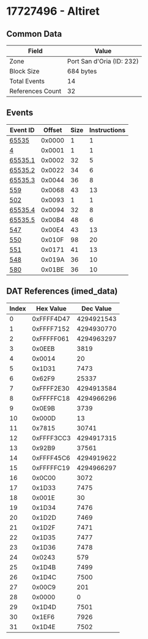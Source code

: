 # 17727496 - Altiret

## Common Data

| Field            | Value                     |
|------------------|---------------------------|
| Zone             | Port San d'Oria (ID: 232) |
| Block Size       | 684 bytes                 |
| Total Events     | 14                        |
| References Count | 32                        |

## Events

| Event ID                | Offset   |   Size |   Instructions |
|-------------------------|----------|--------|----------------|
| [65535](./65535.md)     | 0x0000   |      1 |              1 |
| [4](./4.md)             | 0x0001   |      1 |              1 |
| [65535.1](./65535.1.md) | 0x0002   |     32 |              5 |
| [65535.2](./65535.2.md) | 0x0022   |     34 |              6 |
| [65535.3](./65535.3.md) | 0x0044   |     36 |              8 |
| [559](./559.md)         | 0x0068   |     43 |             13 |
| [502](./502.md)         | 0x0093   |      1 |              1 |
| [65535.4](./65535.4.md) | 0x0094   |     32 |              8 |
| [65535.5](./65535.5.md) | 0x00B4   |     48 |              6 |
| [547](./547.md)         | 0x00E4   |     43 |             13 |
| [550](./550.md)         | 0x010F   |     98 |             20 |
| [551](./551.md)         | 0x0171   |     41 |             13 |
| [548](./548.md)         | 0x019A   |     36 |             10 |
| [580](./580.md)         | 0x01BE   |     36 |             10 |

## DAT References (imed_data)

|   Index | Hex Value   |   Dec Value |
|---------|-------------|-------------|
|       0 | 0xFFFF4D47  |  4294921543 |
|       1 | 0xFFFF7152  |  4294930770 |
|       2 | 0xFFFFF061  |  4294963297 |
|       3 | 0x0EEB      |        3819 |
|       4 | 0x0014      |          20 |
|       5 | 0x1D31      |        7473 |
|       6 | 0x62F9      |       25337 |
|       7 | 0xFFFF2E30  |  4294913584 |
|       8 | 0xFFFFFC18  |  4294966296 |
|       9 | 0x0E9B      |        3739 |
|      10 | 0x000D      |          13 |
|      11 | 0x7815      |       30741 |
|      12 | 0xFFFF3CC3  |  4294917315 |
|      13 | 0x92B9      |       37561 |
|      14 | 0xFFFF45C6  |  4294919622 |
|      15 | 0xFFFFFC19  |  4294966297 |
|      16 | 0x0C00      |        3072 |
|      17 | 0x1D33      |        7475 |
|      18 | 0x001E      |          30 |
|      19 | 0x1D34      |        7476 |
|      20 | 0x1D2D      |        7469 |
|      21 | 0x1D2F      |        7471 |
|      22 | 0x1D35      |        7477 |
|      23 | 0x1D36      |        7478 |
|      24 | 0x0243      |         579 |
|      25 | 0x1D4B      |        7499 |
|      26 | 0x1D4C      |        7500 |
|      27 | 0x00C9      |         201 |
|      28 | 0x0000      |           0 |
|      29 | 0x1D4D      |        7501 |
|      30 | 0x1EF6      |        7926 |
|      31 | 0x1D4E      |        7502 |
